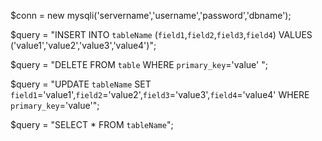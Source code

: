 <!-- MySQL DB with PHP connection  -->
  $conn = new mysqli('servername','username','password','dbname');
  
<!-- Insert Query -->
  $query = "INSERT INTO `tableName` (`field1`,`field2`,`field3`,`field4`) VALUES ('value1','value2','value3','value4')";

<!-- Delete Query -->
  $query = "DELETE FROM `table` WHERE `primary_key`='value' ";

<!-- Update/Edit Query -->
  $query = "UPDATE `tableName` SET `field1`='value1',`field2`='value2',`field3`='value3',`field4`='value4' WHERE `primary_key`='value'";
  
<!-- Select Query -->
  $query = "SELECT * FROM `tableName`";

